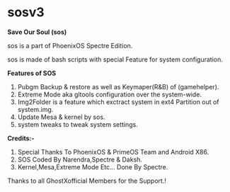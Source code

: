 # sosv3
**Save Our Soul (sos)**

sos is a part of PhoenixOS Spectre Edition.

sos is made of bash scripts with special Feature for system configuration.

**Features of SOS**

1) Pubgm Backup & restore as well as Keymaper(R&B) of (gamehelper). 
2) Extreme Mode aka gltools configuration over the system-wide.
3) Img2Folder is a feature which  exctract system in ext4 Partition out of system.img.
4) Update Mesa & kernel by sos.
5) system tweaks to tweak system settings.


**Credits:-**
1) Special Thanks To PhoenixOS & PrimeOS Team and Android X86.
2) SOS Coded By Narendra,Spectre & Daksh.
3) Kernel,Mesa,Extreme Mode Etc...  Done By Spectre. 


Thanks to all GhostXofficial Members for the Support.! 
 
